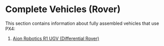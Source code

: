 # Complete Vehicles (Rover)

This section contains information about fully assembled vehicles that use PX4:

1. [Aion Robotics R1 UGV (Differential Rover)](../complete_vehicles_rover/aion_r1.md)
